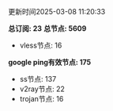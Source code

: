 更新时间2025-03-08 11:20:33

**总订阅: 23**
**总节点: 5609**
- vless节点: 16

**google ping有效节点: 175**
- ss节点: 137
- v2ray节点: 22
- trojan节点: 16
